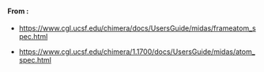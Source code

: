 #### From : 

- https://www.cgl.ucsf.edu/chimera/docs/UsersGuide/midas/frameatom_spec.html

- https://www.cgl.ucsf.edu/chimera/1.1700/docs/UsersGuide/midas/atom_spec.html

